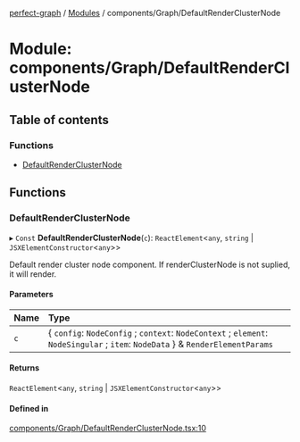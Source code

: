 [perfect-graph](../README.md) / [Modules](../modules.md) / components/Graph/DefaultRenderClusterNode

# Module: components/Graph/DefaultRenderClusterNode

## Table of contents

### Functions

- [DefaultRenderClusterNode](components_Graph_DefaultRenderClusterNode.md#defaultrenderclusternode)

## Functions

### DefaultRenderClusterNode

▸ `Const` **DefaultRenderClusterNode**(`c`): `ReactElement`<`any`, `string` \| `JSXElementConstructor`<`any`\>\>

Default render cluster node component. If renderClusterNode is not suplied, it will render.

#### Parameters

| Name | Type |
| :------ | :------ |
| `c` | { `config`: `NodeConfig` ; `context`: `NodeContext` ; `element`: `NodeSingular` ; `item`: `NodeData`  } & `RenderElementParams` |

#### Returns

`ReactElement`<`any`, `string` \| `JSXElementConstructor`<`any`\>\>

#### Defined in

[components/Graph/DefaultRenderClusterNode.tsx:10](https://github.com/MaastrichtU-IDS/perfect-graph/blob/15648b3/src/components/Graph/DefaultRenderClusterNode.tsx#L10)
